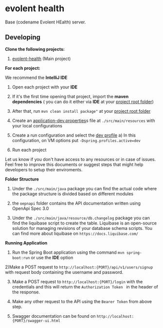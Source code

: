 # evolent health 

Base (codename Evolent HEalth) server.

## Developing

**Clone the following projects:**

1) [evolent-health](https://github.com/TejalThorve95/evolent-health.git) (Main project)

**For each project:**

We recommend the **IntelliJ IDE**

1) Open each project with your **IDE**

2) If it's the first time opening that project, import the **maven dependencies** ( you can do it either via **IDE**  at your <u>project root folder</u>)

3) After that, run `mvn clean install package"` at your <u>project root folder</u>

4) Create an <u>application-dev.properties</u>s file at `./src/main/resources` with your local configurations 

5) Create a run configuration and select the <u>dev profile</u> 
    a) In this configuration, on VM options put `-Dspring.profiles.active=dev`

6) Run each project

Let us know if you don't have access to any resources or in case of issues. Feel free to improve this documents or suggest steps that might help developers to setup their enviroments.

**Folder Structure**

1) Under the `./src/main/java` package you can find the actual code where the package structure is divided based on different modules

2) the `oepnapi` folder contains the API documentation written using OpenApi Spec 3.0

3) Under the  `./src/main/java/resource/db.changelog` package you can find the liquibase script to create the table. Liquibase is an open-source solution for managing revisions of your database schema scripts. You can find more about liquibase on `https://docs.liquibase.com/`

**Running Application**

1) Run the Spring Boot application using the command `mvn spring-boot:run` or use the **IDE** option

2)Make a POST request to `http://localhost:{PORT}/api/v1/users/signup` with request body containing the username and password. 

3) Make a POST request to `http://localhost:{PORT}/login` with the credentials and this will return the `Authorization Token ` in the header of the response.

3) Make any other request to the API using the `Bearer Token` from above step.

4) Swagger documentation can be found on `http://localhost:{PORT}/swagger-ui.html`
